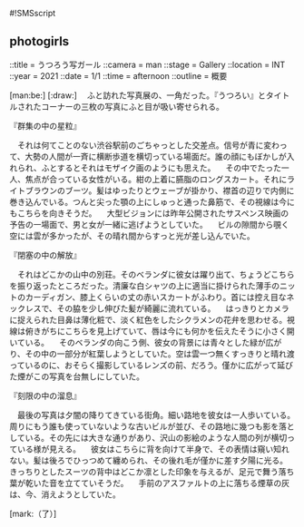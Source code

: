 #!SMSscript

## photogirls

::title = うつろう写ガール
::camera = man
::stage = Gallery
::location = INT
::year = 2021
::date = 1/1
::time = afternoon
::outline = 概要

[man:be:]
[:draw:]
　ふと訪れた写真展の、一角だった。『うつろい』とタイトルされたコーナーの三枚の写真にふと目が吸い寄せられる。


『群集の中の星粒』

　それは何てことのない渋谷駅前のごちゃっとした交差点。信号が青に変わって、大勢の人間が一斉に横断歩道を横切っている場面だ。誰の顔にもぼかしが入れられ、ふとするとそれはモザイク画のようにも思えた。
　その中でたった一人、焦点が合っている女性がいる。紺の上着に臙脂のロングスカート。それにライトブラウンのブーツ。髪はゆったりとウェーブが掛かり、襟首の辺りで内側に巻き込んでいる。つんと尖った顎の上にしゅっと通った鼻筋で、その視線は今にもこちらを向きそうだ。
　大型ビジョンには昨年公開されたサスペンス映画の予告の一場面で、男と女が一緒に逃げようとしていた。
　ビルの隙間から覗く空には雲が多かったが、その晴れ間からすっと光が差し込んでいた。


『閉塞の中の解放』

　それはどこかの山中の別荘。そのベランダに彼女は躍り出て、ちょうどこちらを振り返ったところだった。清廉な白シャツの上に適当に掛けられた薄手のニットのカーディガン、膝上くらいの丈の赤いスカートがふわり。首には控え目なネックレスで、その脇を少し伸びた髪が綺麗に流れている。
　はっきりとカメラに捉えられた目鼻は薄化粧で、淡く紅色をしたシクラメンの花弁を思わせる。視線は俯きがちにこちらを見上げていて、唇は今にも何かを伝えたそうに小さく開いている。
　そのベランダの向こう側、彼女の背景には青々とした緑が広がり、その中の一部分が紅葉しようとしていた。空は雲一つ無くすっきりと晴れ渡っているのに、おそらく撮影しているレンズの前、だろう。僅かに広がって延びた煙がこの写真を台無しにしていた。


『刻限の中の溜息』

　最後の写真は夕闇の降りてきている街角。細い路地を彼女は一人歩いている。周りにもう誰も使っていないような古いビルが並び、その路地に幾つも影を落としている。その先には大きな通りがあり、沢山の影絵のような人間の列が横切っている様が見える。
　彼女はこちらに背を向けて半身で、その表情は窺い知れない。髪は後ろでひっつめて纏められ、その後れ毛が僅かに差す夕陽に光る。きっちりとしたスーツの背中はどこか凛とした印象を与えるが、足元で舞う落ち葉が乾いた音を立てていそうだ。
　手前のアスファルトの上に落ちる煙草の灰は、今、消えようとしていた。

[mark:（了）]
